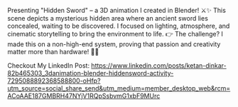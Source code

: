 Presenting "Hidden Sword" – a 3D animation I created in Blender! ⚔️✨
This scene depicts a mysterious hidden area where an ancient sword lies concealed, waiting to be discovered. I focused on lighting, atmosphere, and cinematic storytelling to bring the environment to life.
👉 The challenge? I made this on a non-high-end system, proving that passion and creativity matter more than hardware! 💪🔥

Checkout My LinkedIn Post: https://www.linkedin.com/posts/ketan-dinkar-82b465303_3danimation-blender-hiddensword-activity-7295088892368588800-oHfp?utm_source=social_share_send&utm_medium=member_desktop_web&rcm=ACoAAE187GMBRH47NYjV1RQpSsbvmG1xbF9MUrc
